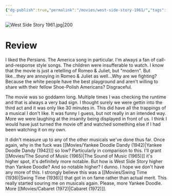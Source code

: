```yaml
---
{"dg-publish":true,"permalink":"/movies/west-side-story-1961/","tags":["movies"],"created":"2024-05-01","updated":"2024-08-19"}
---
```



![West Side Story 1961.jpg|200](/img/user/Attachments/West%20Side%20Story%201961.jpg)

# Review

I liked the Persians. The America song in particular. I'm always a fan of call-and-response style songs. The children were insufferable to watch. I know that the movie is just a retelling of Romeo & Juliet, but "modern". But like...they are annoying in Romeo & Juliet as well...Why are we fighting? Because the white people have the best playground and aren't willing to share with their fellow Shoe-Polish Americans? Disgraceful.

The movie was so goddamn long. Multiple times I was checking the runtime and that is always a very bad sign. I thought surely we were gettin into the third act and it was only like 30 minutes in. This did have all the trappings of a musical I don't like. It was funny I guess, but not really in an intended way. More we were laughing at the insanity being displayed in front of us. I think I would have just turned the movie off and watched something else if I had been watching it on my own.

It didn't measure up to any of the other musicals we've done thus far. Once again, why in the fuck was [[Movies/Yankee Doodle Dandy (1942)\|Yankee Doodle Dandy (1942)]] so low? Particularly in comparison to this. I'll grant [[Movies/The Sound of Music (1965)\|The Sound of Music (1965)]] it's higher spot, it's definitely more notable. But how is West Side Story higher than Yankee Doodle? And so notable higher? I dunno. I hope we don't have any more of this. I strongly believe this was a [[Movies/Swing Time (1936)\|Swing Time (1936)]] that got in on fame rather than actual merit. This really started souring me on musicals again. Please, more Yankee Doodle. More [[Movies/Cabaret (1972)\|Cabaret (1972)]].
